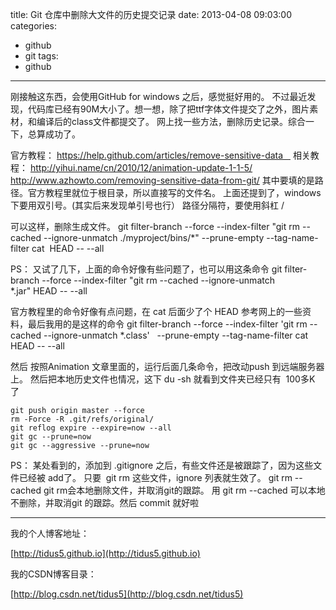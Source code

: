 title: Git 仓库中删除大文件的历史提交记录
date: 2013-04-08 09:03:00
categories:
- github
- git
tags:
- github
---
刚接触这东西，会使用GitHub for windows 之后，感觉挺好用的。
不过最近发现，代码库已经有90M大小了。想一想，除了把ttf字体文件提交了之外，图片素材，和编译后的class文件都提交了。
网上找一些方法，删除历史记录。综合一下，总算成功了。

官方教程：
https://help.github.com/articles/remove-sensitive-data   
相关教程：
http://yihui.name/cn/2010/12/animation-update-1-1-5/
http://www.azhowto.com/removing-sensitive-data-from-git/
其中要填的是路径。官方教程里就位于根目录，所以直接写的文件名。
上面还提到了，windows下要用双引号。(其实后来发现单引号也行）
路径分隔符，要使用斜杠 / 

可以这样，删除生成文件。
git filter-branch --force --index-filter "git rm --cached --ignore-unmatch ./myproject/bins/*" --prune-empty --tag-name-filter cat  HEAD -- --all

 <!--more-->
PS：
又试了几下，上面的命令好像有些问题了，也可以用这条命令
git filter-branch --force --index-filter "git rm --cached --ignore-unmatch *.jar" HEAD -- --all


官方教程里的命令好像有点问题，在 cat 后面少了个 HEAD
参考网上的一些资料，最后我用的是这样的命令
git filter-branch --force --index-filter 'git rm --cached --ignore-unmatch *.class'   --prune-empty --tag-name-filter cat HEAD -- --all

然后 按照Animation 文章里面的，运行后面几条命令，把改动push 到远端服务器上。
然后把本地历史文件也情况，这下 du -sh 就看到文件夹已经只有  100多K 了



```plain
git push origin master --force
rm -Force -R .git/refs/original/
git reflog expire --expire=now --all
git gc --prune=now
git gc --aggressive --prune=now
```




PS： 某处看到的，添加到 .gitignore 之后，有些文件还是被跟踪了，因为这些文件已经被 add了。 只要  git rm 这些文件，ignore 列表就生效了。
git rm --cached git rm会本地删除文件，并取消git的跟踪。 用 git rm --cached 可以本地不删除，并取消git 的跟踪。然后 commit 就好啦


---
我的个人博客地址：

[http://tidus5.github.io](http://tidus5.github.io)

我的CSDN博客目录：

[http://blog.csdn.net/tidus5](http://blog.csdn.net/tidus5)
